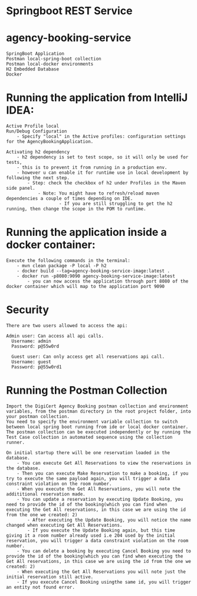 # Springboot REST Service
# agency-booking-service



    SpringBoot Application
    Postman local-spring-boot collection
    Postman local-docker environments
    H2 Embedded Database
    Docker

# Running the application from IntelliJ IDEA:
    Active Profile local    
    Run/Debug Configuration
        - Specify "local" in the Active profiles: configuration settings for the AgencyBookingApplication.
        
    Activating h2 dependency 
        - h2 dependency is set to test scope, so it will only be used for tests, 
        - this is to prevent it from running in a production env.
        - however u can enable it for runtime use in local development by following the next step.
            - Step: check the checkbox of h2 under Profiles in the Maven side panel.
                - Note: You might have to refresh/reload maven dependencies a couple of times depending on IDE.
                        - If you are still struggling to get the h2 running, then change the scope in the POM to runtime.

# Running the application inside a docker container:
    Execute the following commands in the terminal:
        - mvn clean package -P local -P h2
        - docker build --tag=agency-booking-service-image:latest . 
        - docker run -p8080:9090 agency-booking-service-image:latest
            - you can now access the application through port 8080 of the docker container which will map to the application port 9090

# Security
    There are two users allowed to access the api:
    
    Admin user: Can access all api calls.
      Username: admin
      Password: p@55w0rd
      
      Guest user: Can only access get all reservations api call.
      Username: guest
      Password: p@55w0rd1

# Running the Postman Collection
    Import the DigiCert Agency Booking postman collection and environment variables, from the postman directory in the root project folder, into your postman collection.
    You need to specify the environment variable collection to switch between local spring boot running from ide or local docker container.
    The postman collection can be executed independently or by running the Test Case collection in automated sequence using the collection runner.

    On initial startup there will be one reservation loaded in the database.
        - You can execute Get All Reservations to view the reservations in the database.
        - Then you can execute Make Reservation to make a booking, if you try to execute the same payload again, you will trigger a data constraint violation on the room number.
        - When you execute the Get All Reservations, you will note the addititional reservation made.
        - You can update a reservation by executing Update Booking, you need to provide the id of the booking(which you can find when executing the Get All reservations, in this case we are using the id from the one we created: 2)
            - After executing the Update Booking, you will notice the name changed when executing Get All Reservations.
            - If you execute the Update Booking again, but this time giving it a room number already used i.e 204 used by the initial reservation, you will trigger a data constraint violation on the room number.
        - You can delete a booking by executing Cancel Booking you need to provide the id of the booking(which you can find when executing the Get All reservations, in this case we are using the id from the one we created: 2)
        - When executing the Get All Reservations you will note just the initial reservation still active.
        - If you execute Cancel Booking usingthe same id, you will trigger an entity not found error.
